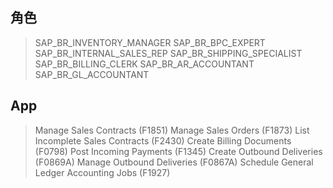 ## 角色
> SAP_BR_INVENTORY_MANAGER
> SAP_BR_BPC_EXPERT
> SAP_BR_INTERNAL_SALES_REP
> SAP_BR_SHIPPING_SPECIALIST
> SAP_BR_BILLING_CLERK
> SAP_BR_AR_ACCOUNTANT
> SAP_BR_GL_ACCOUNTANT
## App
> Manage Sales Contracts (F1851)
> Manage Sales Orders (F1873)
> List Incomplete Sales Contracts (F2430)
> Create Billing Documents (F0798)
> Post Incoming Payments (F1345)
> Create Outbound Deliveries (F0869A)
> Manage Outbound Deliveries (F0867A)
> Schedule General Ledger Accounting Jobs (F1927)